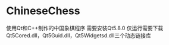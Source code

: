 # ChineseChess
使用Qt和C++制作的中国象棋程序
需要安装Qt5.8.0
仅运行需要下载Qt5Cored.dll，Qt5Guid.dll，Qt5Widgetsd.dll三个动态链接库

